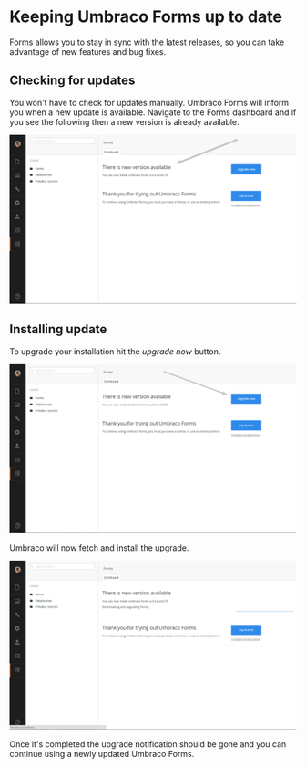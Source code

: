 # Keeping Umbraco Forms up to date

Forms allows you to stay in sync with the latest releases, so you can take advantage of new features and bug fixes.

## Checking for updates

You won't have to check for updates manually. Umbraco Forms will inform you when a new update is available. Navigate to the Forms dashboard and if you see the following then a new version is already available.

![Upgrade available](images/UpgradeAvailable.png)

## Installing update

To upgrade your installation hit the *upgrade now* button.

![Upgrade now](images/UpgradeNow.png)

Umbraco will now fetch and install the upgrade.

![Upgrade Progress](images/UpgradeProgress.png)

Once it's completed the upgrade notification should be gone and you can continue using a newly updated Umbraco Forms.
